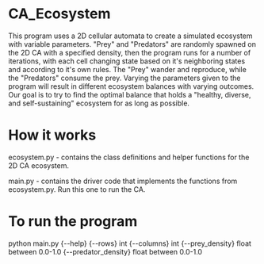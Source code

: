 # CA_Ecosystem
This program uses a 2D cellular automata to create a simulated ecosystem with variable parameters. "Prey" and "Predators" are randomly spawned on the 2D CA with a specified density, then the program runs for a number of iterations, with each cell changing state based on it's neighboring states and according to it's own rules. The "Prey" wander and reproduce, while the "Predators" consume the prey. Varying the parameters given to the program will result in different ecosystem balances with varying outcomes. Our goal is to try to find the optimal balance that holds a "healthy, diverse, and self-sustaining" ecosystem for as long as possible.
# How it works
ecosystem.py - contains the class definitions and helper functions for the 2D CA ecosystem.

main.py - contains the driver code that implements the functions from ecosystem.py. Run this one to run the CA.
# To run the program
python main.py {--help} {--rows} int {--columns} int {--prey_density} float between 0.0-1.0 {--predator_density} float between 0.0-1.0

